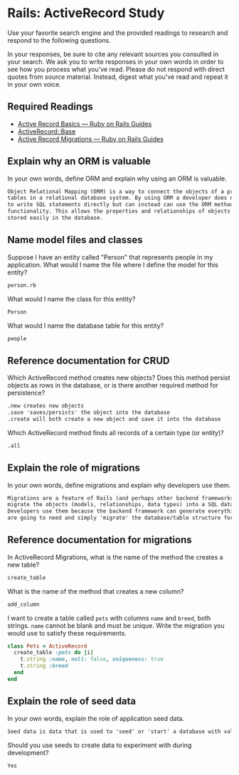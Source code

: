 # Rails: ActiveRecord Study

Use your favorite search engine and the provided readings to research and
respond to the following questions.

In your responses, be sure to cite any relevant sources you consulted in your
search. We ask you to write responses in your own words in order to see how you
process what you've read. Please do not respond with direct quotes from source
material. Instead, digest what you've read and repeat it in your own voice.

## Required Readings

-   [Active Record Basics — Ruby on Rails Guides](http://guides.rubyonrails.org/active_record_basics.html)
-   [ActiveRecord::Base](http://api.rubyonrails.org/classes/ActiveRecord/Base.html)
-   [Active Record Migrations — Ruby on Rails Guides](http://guides.rubyonrails.org/active_record_migrations.html)

## Explain why an ORM is valuable

In your own words, define ORM and explain why using an ORM is valuable.

```md
Object Relational Mapping (ORM) is a way to connect the objects of a program to
tables in a relational database system. By using ORM a developer does not have
to write SQL statements directly but can instead can use the ORM methods and
functionality. This allows the properties and relationships of objects to be
stored easily in the database.
```

## Name model files and classes

Suppose I have an entity called "Person" that represents people in my
application. What would I name the file where I define the model for this
entity?

```md
person.rb
```

What would I name the class for this entity?

```md
Person
```

What would I name the database table for this entity?

```md
people
```

## Reference documentation for CRUD

Which ActiveRecord method creates new objects? Does this method persist objects
as rows in the database, or is there another required method for persistence?

```md
.new creates new objects
.save 'saves/persists' the object into the database
.create will both create a new object and save it into the database
```

Which ActiveRecord method finds all records of a certain type (or entity)?

```md
.all
```
## Explain the role of migrations

In your own words, define migrations and explain why developers use them.

```md
Migrations are a feature of Rails (and perhaps other backend frameworks) that
migrate the objects (models, relationships, data types) into a SQL database.
Developers use them because the backend framework can generate everything you
are going to need and simply 'migrate' the database/table structure for you.
```

## Reference documentation for migrations

In ActiveRecord Migrations, what is the name of the method the creates a new
table?

```md
create_table
```

What is the name of the method that creates a new column?

```md
add_column
```

I want to create a table called `pets` with columns `name` and `breed`, both
strings. `name` cannot be blank and must be unique. Write the migration you
would use to satisfy these requirements.

```ruby
class Pets < ActiveRecord
  create_table :pets do |i|
    t.string :name, null: false, uniqueness: true
    t.string :breed
  end
end
```

## Explain the role of seed data

In your own words, explain the role of application seed data.

```md
Seed data is data that is used to 'seed' or 'start' a database with values.
```

Should you use seeds to create data to experiment with during development?

```md
Yes
```
